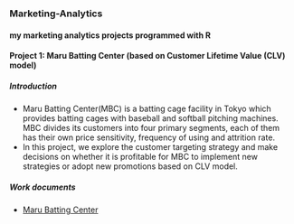 ### Marketing-Analytics
#### my marketing analytics projects programmed with R
#### Project 1: Maru Batting Center (based on Customer Lifetime Value (CLV) model)
##### Introduction  
- Maru Batting Center(MBC) is a batting cage facility in Tokyo which provides batting cages with baseball and softball pitching machines. MBC divides its customers into four primary segments, each of them has their own price sensitivity, frequency of using and attrition rate.  
- In this project, we explore the customer targeting strategy and make decisions on whether it is profitable for MBC to implement new strategies or adopt new promotions based on CLV model.  
##### Work documents
- [Maru Batting Center](https://github.com/dumplingQt/Marketing-Analytics/blob/master/Maru%20Batting%20Center.R)
